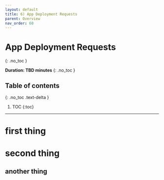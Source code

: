 ```yaml
---
layout: default
title: 6) App Deployment Requests
parent: Overview
nav_order: 60
---
```


# App Deployment Requests
{: .no_toc }

**Duration: TBD minutes**
{: .no_toc }

## Table of contents
{: .no_toc .text-delta }

1. TOC
{:toc}

---

# first thing

# second thing

## another thing